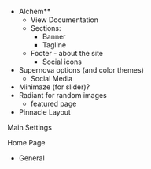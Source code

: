 - Alchem**
  - View Documentation
  - Sections:
    - Banner
    - Tagline
  - Footer - about the site
    - Social icons
- Supernova options (and color themes)
  - Social Media
- Minimaze (for slider)?
- Radiant for random images
  - featured page
- Pinnacle Layout

Main Settings

Home Page
- General 
